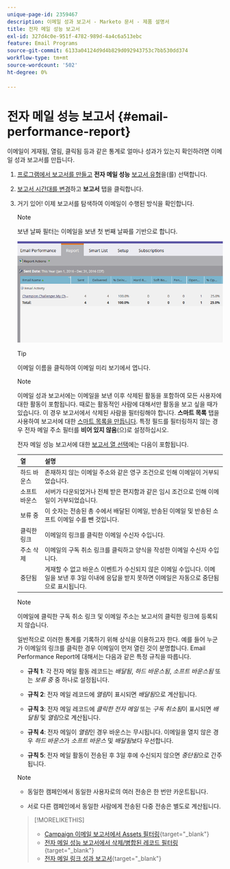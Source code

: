 ```yaml
---
unique-page-id: 2359467
description: 이메일 성과 보고서 - Marketo 문서 - 제품 설명서
title: 전자 메일 성능 보고서
exl-id: 327d4c0e-951f-4782-989d-4a4c6a513ebc
feature: Email Programs
source-git-commit: 6133a04124d9d4b829d092943753c7bb530dd374
workflow-type: tm+mt
source-wordcount: '502'
ht-degree: 0%

---
```


# 전자 메일 성능 보고서 {#email-performance-report}

이메일이 게재됨, 열림, 클릭됨 등과 같은 통계로 얼마나 성과가 있는지 확인하려면 이메일 성과 보고서를 만듭니다.

1. [프로그램에서 보고서를 만들고](/help/marketo/product-docs/reporting/basic-reporting/creating-reports/create-a-report-in-a-program.md) **전자 메일 성능** [보고서 유형](/help/marketo/product-docs/reporting/basic-reporting/report-types/report-type-overview.md)을(를) 선택합니다.
1. [보고서 시간대를 변경](/help/marketo/product-docs/reporting/basic-reporting/editing-reports/change-a-report-time-frame.md)하고 **보고서** 탭을 클릭합니다.
1. 거기 있어! 이제 보고서를 탐색하여 이메일이 수행된 방식을 확인합니다.

   >[!NOTE]
   >
   >보낸 날짜 필터는 이메일을 보낸 첫 번째 날짜를 기반으로 합니다.

   ![](assets/email-performance-report.png)

   >[!TIP]
   >
   >이메일 이름을 클릭하여 이메일 미리 보기에서 엽니다.

   >[!NOTE]
   >
   >이메일 성과 보고서에는 이메일을 보낸 이후 삭제된 활동을 포함하여 모든 사용자에 대한 활동이 포함됩니다. 때로는 활동적인 사람에 대해서만 활동을 보고 싶을 때가 있습니다. 이 경우 보고서에서 삭제된 사람을 필터링해야 합니다. **스마트 목록** 탭을 사용하여 보고서에 대한 [스마트 목록을 만듭니다](/help/marketo/product-docs/core-marketo-concepts/smart-lists-and-static-lists/creating-a-smart-list/create-a-smart-list.md). 특정 필드를 필터링하지 않는 경우 전자 메일 주소 필터를 **비어 있지 않음**(으)로 설정하십시오.

   전자 메일 성능 보고서에 대한 [보고서 열 선택](/help/marketo/product-docs/reporting/basic-reporting/editing-reports/select-report-columns.md)에는 다음이 포함됩니다.

   <table><thead>
<tr>
    <th>열</th>
    <th>설명</th>
  </tr></thead>
<tbody>
  <tr>
    <td>하드 바운스</td>
    <td>존재하지 않는 이메일 주소와 같은 영구 조건으로 인해 이메일이 거부되었습니다.</td>
  </tr>
  <tr>
    <td>소프트 바운스</td>
    <td>서버가 다운되었거나 전체 받은 편지함과 같은 임시 조건으로 인해 이메일이 거부되었습니다.</td>
  </tr>
  <tr>
    <td>보류 중</td>
    <td>이 숫자는 전송된 총 수에서 배달된 이메일, 반송된 이메일 및 반송된 소프트 이메일 수를 뺀 것입니다.</td>
  </tr>
  <tr>
    <td>클릭한 링크</td>
    <td>이메일의 링크를 클릭한 이메일 수신자 수입니다.</td>
  </tr>
  <tr>
    <td>주소 삭제</td>
    <td>이메일의 구독 취소 링크를 클릭하고 양식을 작성한 이메일 수신자 수입니다.</td>
  </tr>
  <tr>
    <td>중단됨</td>
    <td>게재할 수 없고 바운스 이벤트가 수신되지 않은 이메일 수입니다. 이메일을 보낸 후 3일 이내에 응답을 받지 못하면 이메일은 자동으로 중단됨으로 표시됩니다.</td>
  </tr>
</tbody></table>

>[!NOTE]
>
>이메일에 클릭한 구독 취소 링크 및 이메일 주소는 보고서의 클릭한 링크에 등록되지 않습니다.

일반적으로 이러한 통계를 기록하기 위해 상식을 이용하고자 한다. 예를 들어 누군가 이메일의 링크를 클릭한 경우 이메일이 먼저 열린 것이 분명합니다. Email Performance Report에 대해서는 다음과 같은 특정 규칙을 따릅니다.

* **규칙 1**: 각 전자 메일 활동 레코드는 _배달됨_, _하드 바운스됨_, _소프트 바운스됨_ 또는 _보류 중_ 중 하나로 설정됩니다.

* **규칙 2**: 전자 메일 레코드에 *열림*&#x200B;이 표시되면 *배달됨*&#x200B;으로 계산됩니다.

* **규칙 3**: 전자 메일 레코드에 _클릭한 전자 메일_ 또는 _구독 취소됨_&#x200B;이 표시되면 _배달됨_ 및 _열림_&#x200B;으로 계산됩니다.

* **규칙 4**: 전자 메일이 _열림_&#x200B;인 경우 바운스는 무시됩니다. 이메일을 열지 않은 경우 _하드 바운스_&#x200B;가 _소프트 바운스_ 및 _배달됨_&#x200B;보다 우선합니다.

* **규칙 5**: 전자 메일 활동이 전송된 후 3일 후에 수신되지 않으면 _중단됨_&#x200B;으로 간주됩니다.

>[!NOTE]
>
>* 동일한 캠페인에서 동일한 사용자로의 여러 전송은 한 번만 카운트됩니다.
>
>* 서로 다른 캠페인에서 동일한 사람에게 전송된 다중 전송은 별도로 계산됩니다.

>[!MORELIKETHIS]
>
>* [Campaign 이메일 보고서에서 Assets 필터링](/help/marketo/product-docs/reporting/basic-reporting/report-activity/filter-assets-in-a-campaign-email-reports.md){target="_blank"}
>* [전자 메일 성능 보고서에서 삭제/병합된 레코드 필터링](/help/marketo/product-docs/reporting/basic-reporting/report-activity/filter-deleted-merged-records-email-performance-report.md){target="_blank"}
>* [전자 메일 링크 성과 보고서](/help/marketo/product-docs/email-marketing/email-programs/email-program-data/email-link-performance-report.md){target="_blank"}
